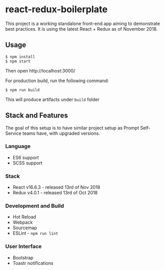 # react-redux-boilerplate

This project is a working standalone front-end app aiming to demonstrate best practices. 
It is using the latest React + Redux as of November 2018.

## Usage
```
$ npm install
$ npm start
```

Then open http://localhost:3000/

For production build, run the following command:

```
$ npm run build
```

This will produce artifacts under ``build`` folder

## Stack and Features

The goal of this setup is to have similar project setup as Prompt Self-Service teams have, with upgraded versions.

### Language
- ES6 support
- SCSS support

### Stack
- React v16.6.3 - released 13rd of Nov 2018
- Redux v4.0.1 - released 13rd of Oct 2018

### Development and Build
- Hot Reload
- Webpack
- Sourcemap
- ESLint - ``npm run lint``

### User Interface
- Bootstrap
- Toastr notifications


